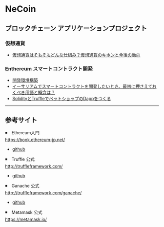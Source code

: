 # NeCoin
## ブロックチェーン アプリケーションプロジェクト

### 仮想通貨
* [仮想通貨はそもそもどんな仕組み？仮想通貨のキホンと今後の動向](https://github.com/nekoharuyuki/Blockchain-NeCoin/wiki/%E4%BB%AE%E6%83%B3%E9%80%9A%E8%B2%A8%E3%81%AF%E3%81%9D%E3%82%82%E3%81%9D%E3%82%82%E3%81%A9%E3%82%93%E3%81%AA%E4%BB%95%E7%B5%84%E3%81%BF%EF%BC%9F%E4%BB%AE%E6%83%B3%E9%80%9A%E8%B2%A8%E3%81%AE%E3%82%AD%E3%83%9B%E3%83%B3%E3%81%A8%E4%BB%8A%E5%BE%8C%E3%81%AE%E5%8B%95%E5%90%91---%E3%81%BF%E3%81%9A%E3%81%BB%E9%8A%80%E8%A1%8C%E3%81%AA%E3%81%A9%E7%B6%9A%E3%80%85%E3%81%A8%E9%96%8B%E7%99%BA%E3%81%8B%E3%82%99%E9%80%B2%E3%82%80%E4%BB%AE%E6%83%B3%E9%80%9A%E8%B2%A8)

### Enthereum スマートコントラクト開発
* [開発環境構築](https://github.com/nekoharuyuki/Blockchain-NeCoin/wiki/%E9%96%8B%E7%99%BA%E7%92%B0%E5%A2%83%E6%A7%8B%E7%AF%89)
* [イーサリアムでスマートコントラクトを開発したいとき、最初に押さえておくべき用語と概念は？](https://github.com/nekoharuyuki/Blockchain-NeCoin/wiki/%E3%82%A4%E3%83%BC%E3%82%B5%E3%83%AA%E3%82%A2%E3%83%A0%E3%81%A7%E3%82%B9%E3%83%9E%E3%83%BC%E3%83%88%E3%82%B3%E3%83%B3%E3%83%88%E3%83%A9%E3%82%AF%E3%83%88%E3%82%92%E9%96%8B%E7%99%BA%E3%81%97%E3%81%9F%E3%81%84%E3%81%A8%E3%81%8D%E3%80%81%E6%9C%80%E5%88%9D%E3%81%AB%E6%8A%BC%E3%81%95%E3%81%88%E3%81%A6%E3%81%8A%E3%81%8F%E3%81%B9%E3%81%8D%E7%94%A8%E8%AA%9E%E3%81%A8%E6%A6%82%E5%BF%B5%E3%81%AF%EF%BC%9F)
* [SolidityとTruffleでペットショップのDappをつくる](https://github.com/nekoharuyuki/Blockchain-NeCoin/wiki/Solidity%E3%81%A8Truffle%E3%81%A7%E3%83%9A%E3%83%83%E3%83%88%E3%82%B7%E3%83%A7%E3%83%83%E3%83%97%E3%81%AEDapp%E3%82%92%E3%81%A4%E3%81%8F%E3%82%8B)

***

## 参考サイト
◾️　Ethereum入門  
https://book.ethereum-jp.net/  
* [github](https://github.com/a-mitani/mastering-ethereum)

◾️　Truffle 公式  
http://truffleframework.com/
* [github](https://github.com/trufflesuite/truffle)

◾️　Ganache 公式  
http://truffleframework.com/ganache/
* [github](https://github.com/trufflesuite/ganache)

◾️　Metamask 公式  
https://metamask.io/

